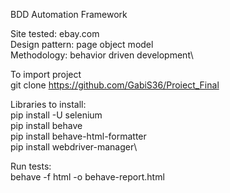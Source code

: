 BDD Automation Framework

Site tested: ebay.com\
Design pattern: page object model\
Methodology: behavior driven development\

To import project\
git clone https://github.com/GabiS36/Proiect_Final

Libraries to install:\
pip install -U selenium\
pip install behave\
pip install behave-html-formatter\
pip install webdriver-manager\

Run tests:\
behave -f html -o behave-report.html